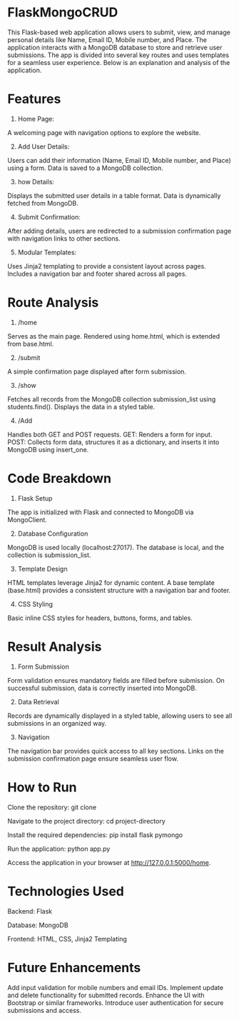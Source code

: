 # FlaskMongoCRUD
This Flask-based web application allows users to submit, view, and manage personal details like Name, Email ID, Mobile number, and Place. The application interacts with a MongoDB database to store and retrieve user submissions. The app is divided into several key routes and uses templates for a seamless user experience. Below is an explanation and analysis of the application.
# Features
1. Home Page:

  A welcoming page with navigation options to explore the website.

2. Add User Details:

  Users can add their information (Name, Email ID, Mobile number, and Place) using a form.
  Data is saved to a MongoDB collection.

3. how Details:

  Displays the submitted user details in a table format.
  Data is dynamically fetched from MongoDB.

4. Submit Confirmation:

  After adding details, users are redirected to a submission confirmation page with navigation links to other sections.

5. Modular Templates:

  Uses Jinja2 templating to provide a consistent layout across pages.
  Includes a navigation bar and footer shared across all pages.

# Route Analysis
1. /home

  Serves as the main page.
  Rendered using home.html, which is extended from base.html.

2. /submit

  A simple confirmation page displayed after form submission.

3. /show

  Fetches all records from the MongoDB collection submission_list using students.find().
  Displays the data in a styled table.

4. /Add

  Handles both GET and POST requests.
  GET: Renders a form for input.
  POST: Collects form data, structures it as a dictionary, and inserts it into MongoDB using insert_one.

# Code Breakdown
1. Flask Setup

  The app is initialized with Flask and connected to MongoDB via MongoClient.

2. Database Configuration

  MongoDB is used locally (localhost:27017).
  The database is local, and the collection is submission_list.

3. Template Design

  HTML templates leverage Jinja2 for dynamic content.
  A base template (base.html) provides a consistent structure with a navigation bar and footer.

4. CSS Styling

  Basic inline CSS styles for headers, buttons, forms, and tables.

# Result Analysis
1. Form Submission

  Form validation ensures mandatory fields are filled before submission.
  On successful submission, data is correctly inserted into MongoDB.

2. Data Retrieval

  Records are dynamically displayed in a styled table, allowing users to see all submissions in an organized way.

3. Navigation

  The navigation bar provides quick access to all key sections.
  Links on the submission confirmation page ensure seamless user flow.

# How to Run
Clone the repository:
git clone <repository-url>

Navigate to the project directory:
cd project-directory

Install the required dependencies:
pip install flask pymongo

Run the application:
python app.py

Access the application in your browser at http://127.0.0.1:5000/home.
# Technologies Used
Backend: Flask

Database: MongoDB

Frontend: HTML, CSS, Jinja2 Templating

# Future Enhancements
Add input validation for mobile numbers and email IDs.
Implement update and delete functionality for submitted records.
Enhance the UI with Bootstrap or similar frameworks.
Introduce user authentication for secure submissions and access.

